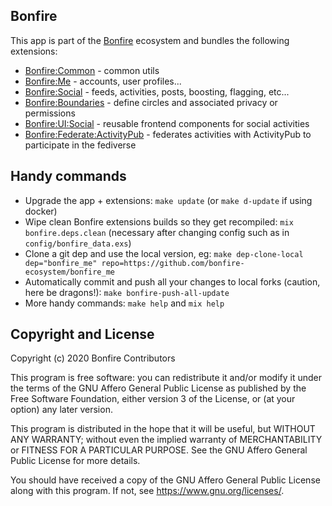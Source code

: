 ## Bonfire 

This app is part of the [Bonfire](https://bonfire.cafe/) ecosystem and bundles the following extensions:

- [Bonfire:Common](https://github.com/bonfire-ecosystem/bonfire_common) - common utils
- [Bonfire:Me](https://github.com/bonfire-ecosystem/bonfire_me) - accounts, user profiles...
- [Bonfire:Social](https://github.com/bonfire-ecosystem/bonfire_social) - feeds, activities, posts, boosting, flagging, etc...
- [Bonfire:Boundaries](https://github.com/bonfire-ecosystem/bonfire_boundaries) - define circles and associated privacy or permissions
- [Bonfire:UI:Social](https://github.com/bonfire-ecosystem/bonfire_ui_social) - reusable frontend components for social activities 
- [Bonfire:Federate:ActivityPub](https://github.com/bonfire-ecosystem/bonfire_federate_activitypub) - federates activities with ActivityPub to participate in the fediverse

## Handy commands

* Upgrade the app + extensions: `make update`  (or `make d-update` if using docker)
* Wipe clean Bonfire extensions builds so they get recompiled: `mix bonfire.deps.clean` (necessary after changing config such as in `config/bonfire_data.exs`)
* Clone a git dep and use the local version, eg: `make dep-clone-local dep="bonfire_me" repo=https://github.com/bonfire-ecosystem/bonfire_me` 
* Automatically commit and push all your changes to local forks (caution, here be dragons!): `make bonfire-push-all-update` 
* More handy commands: `make help` and `mix help`


## Copyright and License

Copyright (c) 2020 Bonfire Contributors

This program is free software: you can redistribute it and/or modify
it under the terms of the GNU Affero General Public License as
published by the Free Software Foundation, either version 3 of the
License, or (at your option) any later version.

This program is distributed in the hope that it will be useful, but
WITHOUT ANY WARRANTY; without even the implied warranty of
MERCHANTABILITY or FITNESS FOR A PARTICULAR PURPOSE.  See the GNU
Affero General Public License for more details.

You should have received a copy of the GNU Affero General Public
License along with this program.  If not, see <https://www.gnu.org/licenses/>.
